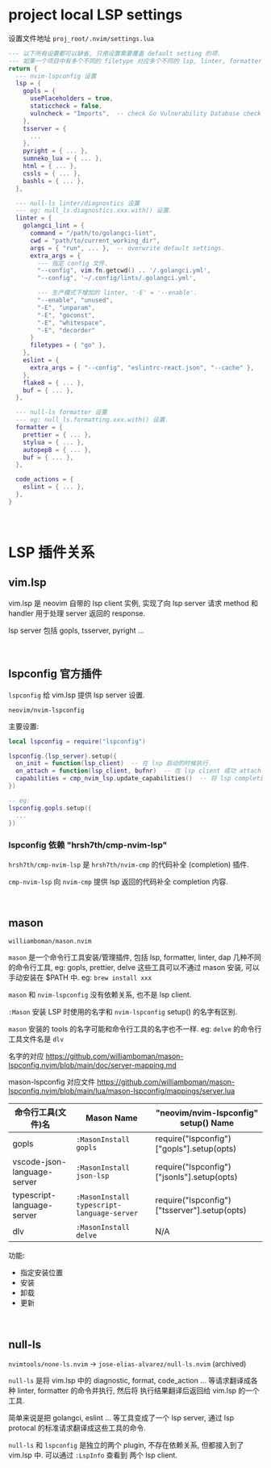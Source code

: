# project local LSP settings

设置文件地址 `proj_root/.nvim/settings.lua`

```lua
--- 以下所有设置都可以缺省, 只用设置需要覆盖 default setting 的项.
--- 如果一个项目中有多个不同的 filetype 对应多个不同的 lsp, linter, formatter, 可以在不同的 section 中设置多个 tool.
return {
  --- nvim-lspconfig 设置
  lsp = {
    gopls = {
      usePlaceholders = true,
      staticcheck = false,
      vulncheck = "Imports",  -- check Go Vulnerability Database check known Vulnerability in your dependencies.
    },
    tsserver = {
      ...
    },
    pyright = { ... },
    sumneko_lua = { ... },
    html = { ... },
    cssls = { ... },
    bashls = { ... },
  },

  --- null-ls linter/diagnostics 设置
  --- eg: null_ls.diagnostics.xxx.with() 设置.
  linter = {
    golangci_lint = {
      command = "/path/to/golangci-lint",
      cwd = "path/to/current_working_dir",
      args = { "run", ... },  -- overwrite default settings.
      extra_args = {
		--- 指定 config 文件.
		"--config", vim.fn.getcwd() .. '/.golangci.yml',
		"--config", '~/.config/lints/.golangci.yml',

		--- 生产模式下增加的 linter, '-E' = '--enable'.
		"--enable", "unused",
		"-E", "unparam",
		"-E", "goconst",
		"-E", "whitespace",
		"-E", "decorder"
	  }
      filetypes = { "go" },
    },
    eslint = {
	  extra_args = { "--config", "eslintrc-react.json", "--cache" },
	},
    flake8 = { ... },
    buf = { ... },
  },

  --- null-ls formatter 设置
  --- eg: null_ls.formatting.xxx.with() 设置.
  formatter = {
    prettier = { ... },
    stylua = { ... },
    autopep8 = { ... },
    buf = { ... },
  },

  code_actions = {
	eslint = { ... },
  },
}
```

<br />

# LSP 插件关系

## vim.lsp

vim.lsp 是 neovim 自带的 lsp client 实例, 实现了向 lsp server 请求 method 和 handler 用于处理 server 返回的 response.

lsp server 包括 gopls, tsserver, pyright ...

<br />

## lspconfig 官方插件

`lspconfig` 给 vim.lsp 提供 lsp server 设置.

`neovim/nvim-lspconfig`

主要设置:

```lua
local lspconfig = require("lspconfig")

lspconfig.{lsp_server}.setup({
  on_init = function(lsp_client)  -- 在 lsp 启动的时候执行.
  on_attach = function(lsp_client, bufnr)  -- 在 lsp client 成功 attach 到 buffer 的时候执行.
  capabilities = cmp_nvim_lsp.update_capabilities()  -- 将 lsp completion 返回给 cmp-nvim-lsp.
})

-- eg:
lspconfig.gopls.setup({
  ...
})
```

### lspconfig 依赖 "hrsh7th/cmp-nvim-lsp"

`hrsh7th/cmp-nvim-lsp` 是 `hrsh7th/nvim-cmp` 的代码补全 (completion) 插件.

`cmp-nvim-lsp` 向 `nvim-cmp` 提供 lsp 返回的代码补全 completion 内容.

<br />

## mason

`williamboman/mason.nvim`

`mason` 是一个命令行工具安装/管理插件, 包括 lsp, formatter, linter, dap 几种不同的命令行工具, eg: gopls, prettier, delve
这些工具可以不通过 mason 安装, 可以手动安装在 $PATH 中. eg: `brew install xxx`

`mason` 和 `nvim-lspconfig` 没有依赖关系, 也不是 lsp client.

`:Mason` 安装 LSP 时使用的名字和 `nvim-lspconfig` setup() 的名字有区别.

`mason` 安装的 tools 的名字可能和命令行工具的名字也不一样. eg: `delve` 的命令行工具文件名是 `dlv`

名字的对应 https://github.com/williamboman/mason-lspconfig.nvim/blob/main/doc/server-mapping.md

mason-lspconfig 对应文件 https://github.com/williamboman/mason-lspconfig.nvim/blob/main/lua/mason-lspconfig/mappings/server.lua

| 命令行工具(文件)名          | Mason Name                                 | "neovim/nvim-lspconfig" setup() Name         |
| --------------------------- | ------------------------------------------ | -------------------------------------------- |
| gopls                       | `:MasonInstall gopls`                      | require("lspconfig")["gopls"].setup(opts)    |
| vscode-json-language-server | `:MasonInstall json-lsp`                   | require("lspconfig")["jsonls"].setup(opts)   |
| typescript-language-server  | `:MasonInstall typescript-language-server` | require("lspconfig")["tsserver"].setup(opts) |
| dlv                         | `:MasonInstall delve`                      | N/A                                          |

功能:

- 指定安装位置
- 安装
- 卸载
- 更新

<br />

## null-ls

`nvimtools/none-ls.nvim` -> `jose-elias-alvarez/null-ls.nvim` (archived)

`null-ls` 是将 vim.lsp 中的 diagnostic, format, code_action ... 等请求翻译成各种 linter, formatter 的命令并执行, 然后将
执行结果翻译后返回给 vim.lsp 的一个工具.

简单来说是把 golangci, eslint ... 等工具变成了一个 lsp server, 通过 lsp protocal 的标准请求翻译成这些工具的命令.

`null-ls` 和 `lspconfig` 是独立的两个 plugin, 不存在依赖关系, 但都接入到了 vim.lsp 中. 可以通过 `:LspInfo` 查看到
两个 lsp client.

<br />
